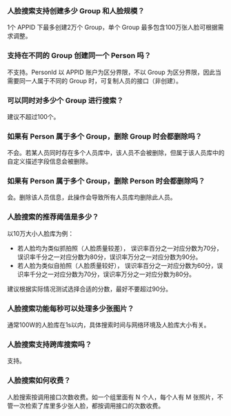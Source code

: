 ### 人脸搜索支持创建多少 Group 和人脸规模？
1个 APPID 下最多创建2万个 Group，单个 Group 最多包含100万张人脸可根据需求调整。

### 支持在不同的 Group 创建同一个 Person 吗？
不支持。PersonId 以 APPID 账户为区分界限，不以 Group 为区分界限，因此当需要同一人属于不同的 Group 时，可复制人员的接口（非创建）。

### 可以同时对多少个 Group 进行搜索？
建议不超过100个。

### 如果有 Person 属于多个 Group，删除 Group 时会都删除吗？
不会。若某人员同时存在多个人员库中，该人员不会被删除，但属于该人员库中的自定义描述字段信息会被删除。

### 如果有 Person 属于多个 Group，删除 Person 时会都删除吗？
会。删除该人员信息，此操作会导致所有人员库均删除此人员。

### 人脸搜索的推荐阈值是多少？
以10万大小人脸库为例：
- 若人脸均为类似抓拍照（人脸质量较差）， 误识率百分之一对应分数为70分，误识率千分之一对应分数为80分，误识率万分之一对应分数为90分。
- 若人脸为类似自拍照（人脸质量较好）， 误识率百分之一对应分数为60分，误识率千分之一对应分数为70分，误识率万分之一对应分数为80分。
 
建议根据实际情况测试选择合适的分数，最好不要超过90分。


### 人脸搜索功能每秒可以处理多少张图片？
通常100W的人脸库在1s以内，具体搜索时间与网络环境及人脸库大小有关。

### 人脸搜索支持跨库搜索吗？
支持。

### 人脸搜索如何收费？
人脸搜索按调用接口次数收费。如一个组里面有 N 个人，每个人有 M 张照片，不管一次检索了库里多少张人脸，都按调用接口的次数收费。
